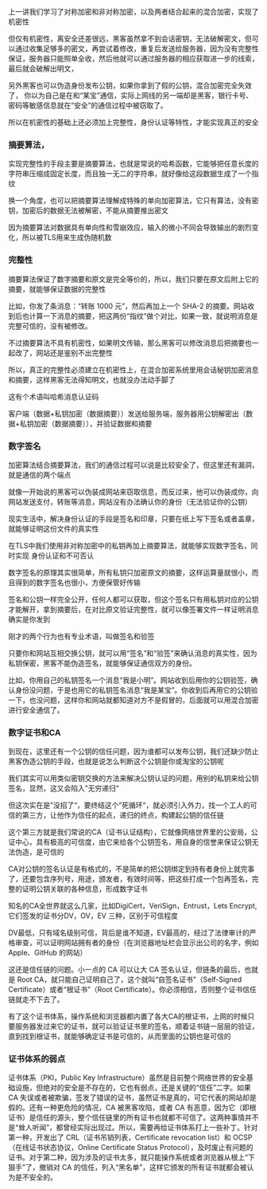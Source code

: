 上一讲我们学习了对称加密和非对称加密，以及两者结合起来的混合加密，实现了机密性

但仅有机密性，离安全还差很远，黑客虽然拿不到会话密钥，无法破解密文，但可以通过收集足够多的密文，再尝试着修改，重复后发送给服务器，因为没有完整性保证，服务器只能照单全收，然后他就可以通过服务器的相应获取进一步的线索，最后就会破解出明文，


另外黑客也可以伪造身份发布公钥，如果你拿到了假的公钥，混合加密完全失效了， 你以为自己是在和“某宝”通信，实际上网线的另一端却是黑客，银行卡号、密码等敏感信息就在“安全”的通信过程中被窃取了。

所以在机密性的基础上还必须加上完整性，身份认证等特性，才能实现真正的安全

### 摘要算法，

实现完整性的手段主要是摘要算法，也就是常说的哈希函数，它能够把任意长度的字符串压缩成固定长度，而且独一无二的字符串，就好像给这段数据生成了一个指纹

换一个角度，也可以把摘要算法理解成特殊的单向加密算法，它只有算法，没有密钥，加密后的数据无法被解密，不能从摘要推出密文

因为摘要算法对数据具有单向性和雪崩效应，输入的微小不同会导致输出的剧烈变化，所以被TLS用来生成伪随机数

### 完整性

摘要算法保证了数字摘要和原文是完全等价的，所以，我们只要在原文后附上它的摘要，就能够保证数据的完整性

比如，你发了条消息：“转账 1000 元”，然后再加上一个 SHA-2 的摘要。网站收到后也计算一下消息的摘要，把这两份“指纹”做个对比，如果一致，就说明消息是完整可信的，没有被修改。

不过摘要算法不具有机密性，如果明文传输，那么黑客可以修改消息后把摘要也一起改了，网站还是鉴别不出完整性

所以，真正的完整性必须建立在机密性上，在混合加密系统里用会话秘钥加密消息和摘要，这样黑客无法得知明文，也就没办法动手脚了

这有个术语叫哈希消息认证码


客户端（数据+私钥加密（数据摘要））发送给服务端，服务器用公钥解密出（数据+私钥加密（数据摘要）），并验证数据和摘要

### 数字签名

加密算法结合摘要算法，我们的通信过程可以说是比较安全了，但这里还有漏洞，就是通信的两个端点

就像一开始说的黑客可以伪装成网站来窃取信息，而反过来，他可以伪装成你，向网站发送支付，转账等消息，网站没有办法确认你的身份（无法验证你的公钥）

现实生活中，解决身份认证的手段是签名和印章，只要在纸上写下签名或者盖章，就能够证明这份文件的真实性

在TLS中我们使用非对称加密中的私钥再加上摘要算法，就能够实现数字签名，同时实现 身份认证和不可否认

数字签名的原理其实很简单，所有私钥只加密原文的摘要，这样运算量就很小，而且得到的数字签名也很小，方便保管好传输

签名和公钥一样完全公开，任何人都可以获取，但这个签名只有用私钥对应的公钥才能解开，拿到摘要后，在对比原文验证完整性，就可以像签署文件一样证明消息确实是你发到

刚才的两个行为也有专业术语，叫做签名和验签

只要你和网站互相交换公钥，就可以用“签名”和“验签”来确认消息的真实性，因为私钥保密，黑客不能伪造签名，就能够保证通信双方的身份。

比如，你用自己的私钥签名一个消息“我是小明”。网站收到后用你的公钥验签，确认身份没问题，于是也用它的私钥签名消息“我是某宝”。你收到后再用它的公钥验一下，也没问题，这样你和网站就都知道对方不是假冒的，后面就可以用混合加密进行安全通信了。


### 数字证书和CA

到现在，这里还有一个公钥的信任问题，因为谁都可以发布公钥，我们还缺少防止黑客伪造公钥的手段，也就是说怎么判断这个公钥是你或淘宝的公钥呢

我们其实可以用类似密钥交换的方法来解决公钥认证的问题，用别的私钥来给公钥签名，显然，这又会陷入”无穷递归“

但这次实在是”没招了“，要终结这个”死循环“，就必须引入外力，找一个工人的可信的第三方，让他作为信任的起点，递归的终点，构建起公钥的信任链

这个第三方就是我们常说的CA（证书认证结构），它就像网络世界里的公安局，公证中心，具有极高的可信度，由它来给各个公钥签名，用自身的信誉来保证公钥无法伪造，是可信的

CA对公钥的签名认证是有格式的，不是简单的把公钥绑定到持有者身份上就完事了，还要包含序列号，用途，颁发者，有效时间等，把这些打成一个包再签名，完整的证明公钥关联的各种信息，形成数字证书

知名的CA全世界就这么几家，比如DigiCert，VeriSign，Entrust，Lets Encrypt, 它们签发的证书分DV，OV，EV 三种，区别于可信程度

DV最低，只有域名级别可信，背后是谁不知道，EV最高的，经过了法律审计的严格审查，可以证明网站拥有者的身份（在浏览器地址栏会显示出公司的名字，例如 Apple、GitHub 的网站）

这还是信任链的问题。小一点的 CA 可以让大 CA 签名认证，但链条的最后，也就是 Root CA，就只能自己证明自己了，这个就叫“自签名证书”（Self-Signed Certificate）或者“根证书”（Root Certificate）。你必须相信，否则整个证书信任链就走不下去了。

有了这个证书体系，操作系统和浏览器都内置了各大CA的根证书，上网的时候只要服务器发过来它的证书，就可以验证证书里的签名，顺着证书链一层层的验证，直到找到根证书，就能够确定证书是可信的，从而里面的公钥也是可信的


### 证书体系的弱点

证书体系（PKI，Public Key Infrastructure）虽然是目前整个网络世界的安全基础设施，但绝对的安全是不存在的，它也有弱点，还是关键的“信任”二字。如果 CA 失误或者被欺骗，签发了错误的证书，虽然证书是真的，可它代表的网站却是假的。还有一种更危险的情况，CA 被黑客攻陷，或者 CA 有恶意，因为它（即根证书）是信任的源头，整个信任链里的所有证书也就都不可信了。这两种事情并不是“耸人听闻”，都曾经实际出现过。所以，需要再给证书体系打上一些补丁。针对第一种，开发出了 CRL（证书吊销列表，Certificate revocation list）和 OCSP（在线证书状态协议，Online Certificate Status Protocol），及时废止有问题的证书。对于第二种，因为涉及的证书太多，就只能操作系统或者浏览器从根上“下狠手”了，撤销对 CA 的信任，列入“黑名单”，这样它颁发的所有证书就都会被认为是不安全的。
